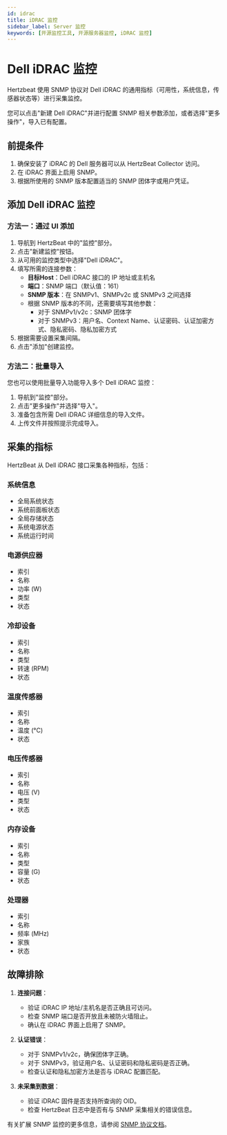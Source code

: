 ```yaml
---
id: idrac  
title: iDRAC 监控  
sidebar_label: Server 监控  
keywords: [开源监控工具, 开源服务器监控, iDRAC 监控]
---
```

# Dell iDRAC 监控

Hertzbeat 使用 SNMP 协议对 Dell iDRAC 的通用指标（可用性，系统信息，传感器状态等）进行采集监控。

您可以点击"新建 Dell iDRAC"并进行配置 SNMP 相关参数添加，或者选择"更多操作"，导入已有配置。

## 前提条件

1. 确保安装了 iDRAC 的 Dell 服务器可以从 HertzBeat Collector 访问。
2. 在 iDRAC 界面上启用 SNMP。
3. 根据所使用的 SNMP 版本配置适当的 SNMP 团体字或用户凭证。

## 添加 Dell iDRAC 监控

### 方法一：通过 UI 添加
1. 导航到 HertzBeat 中的"监控"部分。
2. 点击"新建监控"按钮。
3. 从可用的监控类型中选择"Dell iDRAC"。
4. 填写所需的连接参数：
   - **目标Host**：Dell iDRAC 接口的 IP 地址或主机名
   - **端口**：SNMP 端口（默认值：161）
   - **SNMP 版本**：在 SNMPv1、SNMPv2c 或 SNMPv3 之间选择
   - 根据 SNMP 版本的不同，还需要填写其他参数：
     - 对于 SNMPv1/v2c：SNMP 团体字
     - 对于 SNMPv3：用户名、Context Name、认证密码、认证加密方式、隐私密码、隐私加密方式
5. 根据需要设置采集间隔。
6. 点击"添加"创建监控。

### 方法二：批量导入
您也可以使用批量导入功能导入多个 Dell iDRAC 监控：
1. 导航到"监控"部分。
2. 点击"更多操作"并选择"导入"。
3. 准备包含所需 Dell iDRAC 详细信息的导入文件。
4. 上传文件并按照提示完成导入。

## 采集的指标

HertzBeat 从 Dell iDRAC 接口采集各种指标，包括：

### 系统信息
- 全局系统状态
- 系统前面板状态
- 全局存储状态
- 系统电源状态
- 系统运行时间

### 电源供应器
- 索引
- 名称
- 功率 (W)
- 类型
- 状态

### 冷却设备
- 索引
- 名称
- 类型
- 转速 (RPM)
- 状态

### 温度传感器
- 索引
- 名称
- 温度 (°C)
- 状态

### 电压传感器
- 索引
- 名称
- 电压 (V)
- 类型
- 状态

### 内存设备
- 索引
- 名称
- 类型
- 容量 (G)
- 状态

### 处理器
- 索引
- 名称
- 频率 (MHz)
- 家族
- 状态

## 故障排除

1. **连接问题**：
   - 验证 iDRAC IP 地址/主机名是否正确且可访问。
   - 检查 SNMP 端口是否开放且未被防火墙阻止。
   - 确认在 iDRAC 界面上启用了 SNMP。

2. **认证错误**：
   - 对于 SNMPv1/v2c，确保团体字正确。
   - 对于 SNMPv3，验证用户名、认证密码和隐私密码是否正确。
   - 检查认证和隐私加密方法是否与 iDRAC 配置匹配。

3. **未采集到数据**：
   - 验证 iDRAC 固件是否支持所查询的 OID。
   - 检查 HertzBeat 日志中是否有与 SNMP 采集相关的错误信息。

有关扩展 SNMP 监控的更多信息，请参阅 [SNMP 协议文档](https://hertzbeat.apache.org/zh-cn/docs/advanced/extend-snmp)。
